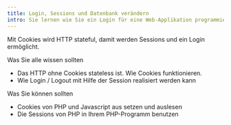 ```yaml
---
title: Login, Sessions und Datenbank verändern
intro: Sie lernen wie Sie ein Login für eine Web-Applikation programmieren können.
---
```


Mit Cookies wird HTTP stateful, damit werden
Sessions und ein Login ermöglicht.

Was Sie alle wissen sollten

* Das HTTP ohne Cookies stateless ist. Wie Cookies funktionieren.
* Wie Login / Logout mit Hilfe der Session realisiert werden kann

Was Sie können sollten

* Cookies von PHP und Javascript aus setzen und auslesen
* Die Sessions von PHP in Ihrem PHP-Programm benutzen
